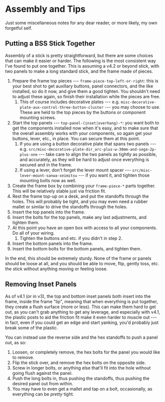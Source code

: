 # Assembly and Tips

Just some miscellaneous notes for any dear reader, or more likely, my own forgetful self.

## Putting a BSS Stick Together

Assembly of a stick is pretty straightforward, but there are some choices that can make it easier or harder. The
following is the most consistent way I've found to put one together. This is assuming a v4.2 or beyond stick, with two
panels to make a long standard stick, and the frame made of pieces.

1. Prepare the frame top pieces --- `frame-piece-top-left-or-right`: this is your best shot to get auxillary buttons,
   panel connectors, and the like installed, so do it now, and give them a good tighten. You shouldn't need to adjust
   these again, so finish their installation while the pieces are free.
    1. This of course includes decorative plates --- e.g. `misc-decorative-plate-aux-control-three-button-cluster` ---
       you may choose to use. These are held to the top pieces by the buttons or component mounting screws.
2. Start the top panels --- `top-panel-(inset|overhang)-*`: you want both to get the components installed now
   when it's easy, and to make sure that the overall assembly works with your components, so again get your buttons,
   lever, etc., in place. You can secure them at this point.
    1. If you are using a button decorative plate that spans two panels --- e.g.
       `src/misc-decorative-plate-dir_arc-plus-w-30mm-and-sega-2p-plus-one` --- take care to align the two panels as
       tightly as possible, and accurately, as they will be hard to adjust once everything is secured and in the frame.
    2. If using a lever, don't forget the lever mount spacer --- `src/misc-lever-mount-sanwa-seimitsu` --- if you want
       it, and tighten those mounting bolts now as well.
3. Create the frame box by combining your `frame-piece-*` parts together. This will be relatively stable just via
   friction fit.
4. Rest the frame top-up on a desk, and put the standoffs through the holes. This will probably be tight, and you may
   even need a rubber mallet or similar to drive the standoffs through the holes.
5. Insert the top panels into the frame.
6. Insert the bolts for the top panels, make any last adjustments, and tighten them.
7. At this point you have an open box with access to all your components. Do all of your wiring.
    1. Tighten the buttons and etc. if you didn't in step 2.
8. Insert the bottom panels into the frame.
9. Insert the bottom bolts for the bottom panels, and tighten them.

In the end, this should be extremely sturdy. None of the frame or panels should be loose at all, and you should be able
to move, flip, gently toss, etc. the stick without anything moving or feeling loose.

## Removing Inset Panels

As of v4.1 (or in v3), the top and bottom inset panels both insert into the frame, inside the frame "lip", meaning that
when everything is put together, they create a flush surface (more or less). This can make them hard to get out, as you
can't grab anything to get any leverage, and especially with v4.1, the plastic posts to aid the friction fit make it
even harder to muscle out --- in fact, even if you could get an edge and start yanking, you'd probably just break some
of the plastic.

You can instead use the reverse side and the hex standoffs to push a panel out, as so:

1. Loosen, or completely remove, the hex bolts for the panel you would like to remove.
2. Flip the stick over, and remove the hex bolts on the opposite side.
3. Screw in longer bolts, or anything else that'll fit into the hole without going flush against the panel.
4. Push the long bolts in, thus pushing the standoffs, thus pushing the desired panel out from within.
5. You may have to even get a mallet and tap on a bolt, occasionally, as everything can be *pretty* tight.
